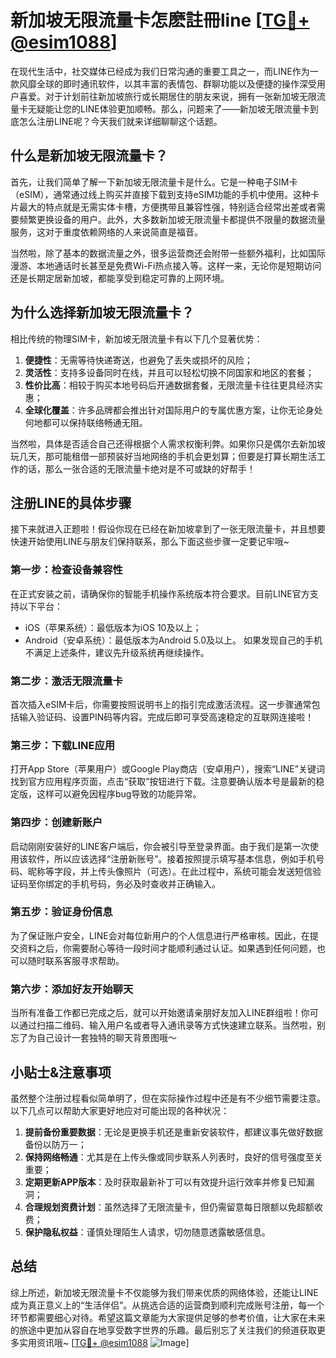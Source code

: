 # 新加坡无限流量卡怎麽註冊line [[TG💪+ @esim1088](https://t.me/s/esim1088)]

在现代生活中，社交媒体已经成为我们日常沟通的重要工具之一，而LINE作为一款风靡全球的即时通讯软件，以其丰富的表情包、群聊功能以及便捷的操作深受用户喜爱。对于计划前往新加坡旅行或长期居住的朋友来说，拥有一张新加坡无限流量卡无疑能让您的LINE体验更加顺畅。那么，问题来了——新加坡无限流量卡到底怎么注册LINE呢？今天我们就来详细聊聊这个话题。

## 什么是新加坡无限流量卡？

首先，让我们简单了解一下新加坡无限流量卡是什么。它是一种电子SIM卡（eSIM），通常通过线上购买并直接下载到支持eSIM功能的手机中使用。这种卡片最大的特点就是无需实体卡槽，方便携带且兼容性强，特别适合经常出差或者需要频繁更换设备的用户。此外，大多数新加坡无限流量卡都提供不限量的数据流量服务，这对于重度依赖网络的人来说简直是福音。

当然啦，除了基本的数据流量之外，很多运营商还会附带一些额外福利，比如国际漫游、本地通话时长甚至是免费Wi-Fi热点接入等。这样一来，无论你是短期访问还是长期定居新加坡，都能享受到稳定可靠的上网环境。

## 为什么选择新加坡无限流量卡？

相比传统的物理SIM卡，新加坡无限流量卡有以下几个显著优势：

1. **便捷性**：无需等待快递寄送，也避免了丢失或损坏的风险；
2. **灵活性**：支持多设备同时在线，并且可以轻松切换不同国家和地区的套餐；
3. **性价比高**：相较于购买本地号码后开通数据套餐，无限流量卡往往更具经济实惠；
4. **全球化覆盖**：许多品牌都会推出针对国际用户的专属优惠方案，让你无论身处何地都可以保持联络畅通无阻。

当然啦，具体是否适合自己还得根据个人需求权衡利弊。如果你只是偶尔去新加坡玩几天，那可能租借一部预装好当地网络的手机会更划算；但要是打算长期生活工作的话，那么一张合适的无限流量卡绝对是不可或缺的好帮手！

## 注册LINE的具体步骤

接下来就进入正题啦！假设你现在已经在新加坡拿到了一张无限流量卡，并且想要快速开始使用LINE与朋友们保持联系，那么下面这些步骤一定要记牢哦~

### 第一步：检查设备兼容性
在正式安装之前，请确保你的智能手机操作系统版本符合要求。目前LINE官方支持以下平台：
- iOS（苹果系统）：最低版本为iOS 10及以上；
- Android（安卓系统）：最低版本为Android 5.0及以上。
如果发现自己的手机不满足上述条件，建议先升级系统再继续操作。

### 第二步：激活无限流量卡
首次插入eSIM卡后，你需要按照说明书上的指引完成激活流程。这一步骤通常包括输入验证码、设置PIN码等内容。完成后即可享受高速稳定的互联网连接啦！

### 第三步：下载LINE应用
打开App Store（苹果用户）或Google Play商店（安卓用户），搜索“LINE”关键词找到官方应用程序页面，点击“获取”按钮进行下载。注意要确认版本号是最新的稳定版，这样可以避免因程序bug导致的功能异常。

### 第四步：创建新账户
启动刚刚安装好的LINE客户端后，你会被引导至登录界面。由于我们是第一次使用该软件，所以应该选择“注册新账号”。接着按照提示填写基本信息，例如手机号码、昵称等字段，并上传头像照片（可选）。在此过程中，系统可能会发送短信验证码至你绑定的手机号码，务必及时查收并正确输入。

### 第五步：验证身份信息
为了保证账户安全，LINE会对每位新用户的个人信息进行严格审核。因此，在提交资料之后，你需要耐心等待一段时间才能顺利通过认证。如果遇到任何问题，也可以随时联系客服寻求帮助。

### 第六步：添加好友开始聊天
当所有准备工作都已完成之后，就可以开始邀请亲朋好友加入LINE群组啦！你可以通过扫描二维码、输入用户名或者导入通讯录等方式快速建立联系。当然啦，别忘了为自己设计一套独特的聊天背景图哦～

## 小贴士&注意事项

虽然整个注册过程看似简单明了，但在实际操作过程中还是有不少细节需要注意。以下几点可以帮助大家更好地应对可能出现的各种状况：

1. **提前备份重要数据**：无论是更换手机还是重新安装软件，都建议事先做好数据备份以防万一；
2. **保持网络畅通**：尤其是在上传头像或同步联系人列表时，良好的信号强度至关重要；
3. **定期更新APP版本**：及时获取最新补丁可以有效提升运行效率并修复已知漏洞；
4. **合理规划资费计划**：虽然选择了无限流量卡，但仍需留意每日限额以免超额收费；
5. **保护隐私权益**：谨慎处理陌生人请求，切勿随意透露敏感信息。

## 总结

综上所述，新加坡无限流量卡不仅能够为我们带来优质的网络体验，还能让LINE成为真正意义上的“生活伴侣”。从挑选合适的运营商到顺利完成账号注册，每一个环节都需要细心对待。希望这篇文章能为大家提供足够的参考价值，让大家在未来的旅途中更加从容自在地享受数字世界的乐趣。最后别忘了关注我们的频道获取更多实用资讯哦~ [[TG💪+ @esim1088](https://t.me/s/esim1088) ![Image](https://i.postimg.cc/4NQfJmqS/Snipaste-2025-05-13-00-14-12.png)]